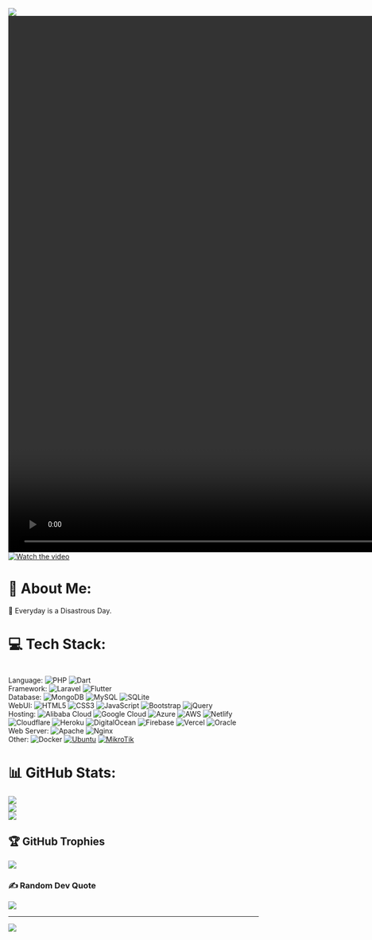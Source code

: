 ![](https://github.com/Hanzamas/Hanzamas/blob/main/banner.png)
<br>
<video src="https://github.com/user-attachments/assets/d7ab5251-1518-4dc7-bf47-42e3e0ae825b" width="1980" height="1080" ></video>
[![Watch the video](https://img.youtube.com/VN1KX6vSKM4/maxresdefault.jpg)](https://www.youtube.com/watch?v=VN1KX6vSKM4)
<br>
# 💫 About Me:









💬 Everyday is a Disastrous Day.

# 💻 Tech Stack:
<br> Language:   ![PHP](https://img.shields.io/badge/php-%23777BB4.svg?style=for-the-badge&logo=php&logoColor=white) ![Dart](https://img.shields.io/badge/dart-%230175C2.svg?style=for-the-badge&logo=dart&logoColor=white)
<br> Framework:  ![Laravel](https://img.shields.io/badge/laravel-%23FF2D20.svg?style=for-the-badge&logo=laravel&logoColor=white) ![Flutter](https://img.shields.io/badge/Flutter-%2302569B.svg?style=for-the-badge&logo=Flutter&logoColor=white)
<br> Database: ![MongoDB](https://img.shields.io/badge/MongoDB-%234ea94b.svg?style=for-the-badge&logo=mongodb&logoColor=white) ![MySQL](https://img.shields.io/badge/mysql-4479A1.svg?style=for-the-badge&logo=mysql&logoColor=white) ![SQLite](https://img.shields.io/badge/sqlite-%2307405e.svg?style=for-the-badge&logo=sqlite&logoColor=white)
<br> WebUI:  ![HTML5](https://img.shields.io/badge/html5-%23E34F26.svg?style=for-the-badge&logo=html5&logoColor=white) ![CSS3](https://img.shields.io/badge/css3-%231572B6.svg?style=for-the-badge&logo=css3&logoColor=white) ![JavaScript](https://img.shields.io/badge/javascript-%23323330.svg?style=for-the-badge&logo=javascript&logoColor=%23F7DF1E) ![Bootstrap](https://img.shields.io/badge/bootstrap-%238511FA.svg?style=for-the-badge&logo=bootstrap&logoColor=white) ![jQuery](https://img.shields.io/badge/jquery-%230769AD.svg?style=for-the-badge&logo=jquery&logoColor=white)
<br> Hosting: ![Alibaba Cloud](https://img.shields.io/badge/AlibabaCloud-%23FF6701.svg?style=for-the-badge&logo=alibabacloud&logoColor=white) ![Google Cloud](https://img.shields.io/badge/GoogleCloud-%234285F4.svg?style=for-the-badge&logo=google-cloud&logoColor=white) ![Azure](https://img.shields.io/badge/azure-%230072C6.svg?style=for-the-badge&logo=microsoftazure&logoColor=white) ![AWS](https://img.shields.io/badge/AWS-%23FF9900.svg?style=for-the-badge&logo=amazon-aws&logoColor=white) ![Netlify](https://img.shields.io/badge/netlify-%23000000.svg?style=for-the-badge&logo=netlify&logoColor=#00C7B7) ![Cloudflare](https://img.shields.io/badge/Cloudflare-F38020?style=for-the-badge&logo=Cloudflare&logoColor=white) ![Heroku](https://img.shields.io/badge/heroku-%23430098.svg?style=for-the-badge&logo=heroku&logoColor=white) ![DigitalOcean](https://img.shields.io/badge/DigitalOcean-%230167ff.svg?style=for-the-badge&logo=digitalOcean&logoColor=white) ![Firebase](https://img.shields.io/badge/firebase-%23039BE5.svg?style=for-the-badge&logo=firebase) ![Vercel](https://img.shields.io/badge/vercel-%23000000.svg?style=for-the-badge&logo=vercel&logoColor=white) ![Oracle](https://img.shields.io/badge/Oracle-F80000?style=for-the-badge&logo=oracle&logoColor=white) 
<br> Web Server:  ![Apache](https://img.shields.io/badge/apache-%23D42029.svg?style=for-the-badge&logo=apache&logoColor=white) ![Nginx](https://img.shields.io/badge/nginx-%23009639.svg?style=for-the-badge&logo=nginx&logoColor=white)
<br> Other: ![Docker](https://img.shields.io/badge/docker-%230db7ed.svg?style=for-the-badge&logo=docker&logoColor=white) [![Ubuntu](https://img.shields.io/badge/Ubuntu-E95420?style=for-the-badge&logo=ubuntu&logoColor=white)](#) [![MikroTik](https://img.shields.io/badge/MikroTik-blue?style=for-the-badge&logo=mikrotik&logoColor=white)](#) 



# 📊 GitHub Stats:
![](https://github-readme-stats.vercel.app/api?username=hanzamas&theme=dark&hide_border=false&include_all_commits=true&count_private=true)<br/>
![](https://github-readme-streak-stats.herokuapp.com/?user=hanzamas&theme=dark&hide_border=false)<br/>
![](https://github-readme-stats.vercel.app/api/top-langs/?username=hanzamas&theme=dark&hide_border=false&include_all_commits=true&count_private=true&layout=compact)

## 🏆 GitHub Trophies
![](https://github-profile-trophy.vercel.app/?username=Hanzamas&theme=onedark&no-frame=false&no-bg=false&margin-w=4)

### ✍️ Random Dev Quote
![](https://quotes-github-readme.vercel.app/api?type=horizontal&theme=radical)


---
[![](https://visitcount.itsvg.in/api?id=Hanzamas&icon=1&color=0)](https://visitcount.itsvg.in)

<!-- Proudly created with GPRM ( https://gprm.itsvg.in ) -->
